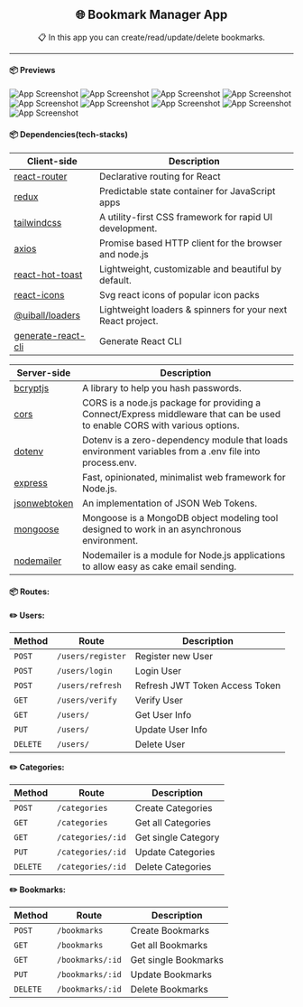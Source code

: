 <h2 align="center">🌐 Bookmark Manager App</h2>
<p align="center">📋 In this app you can create/read/update/delete bookmarks.</p>

-----

#### 📦 Previews
![App Screenshot](client/public/assets/images/preview/preview01.png)
![App Screenshot](client/public/assets/images/preview/preview02.png)
![App Screenshot](client/public/assets/images/preview/preview03.png)
![App Screenshot](client/public/assets/images/preview/preview04.png)
![App Screenshot](client/public/assets/images/preview/preview05.png)
![App Screenshot](client/public/assets/images/preview/preview06.png)
![App Screenshot](client/public/assets/images/preview/preview07.png)
![App Screenshot](client/public/assets/images/preview/preview08.png)
![App Screenshot](client/public/assets/images/preview/preview09.png)

#### 📦 Dependencies(tech-stacks)
| Client-side                                                          | Description                                                 |
|----------------------------------------------------------------------|-------------------------------------------------------------|
| [react-router](https://github.com/remix-run/react-router)            | Declarative routing for React                               |
| [redux](https://github.com/reduxjs/redux)                            | Predictable state container for JavaScript apps             |
| [tailwindcss](https://github.com/tailwindlabs/tailwindcss)           | A utility-first CSS framework for rapid UI development.     |
| [axios](https://github.com/axios/axios)                              | Promise based HTTP client for the browser and node.js       |
| [react-hot-toast](https://github.com/timolins/react-hot-toast)       | Lightweight, customizable and beautiful by default.         |
| [react-icons](https://github.com/react-icons/react-icons)            | Svg react icons of popular icon packs                       |
| [@uiball/loaders](https://github.com/GriffinJohnston/uiball-loaders) | Lightweight loaders & spinners for your next React project. |
| [generate-react-cli](https://github.com/arminbro/generate-react-cli) | Generate React CLI                                          |

| Server-side                                            | Description                                                                                                                |
|--------------------------------------------------------|----------------------------------------------------------------------------------------------------------------------------|
| [bcryptjs](https://github.com/kelektiv/node.bcrypt.js) | A library to help you hash passwords.                                                                                      |
| [cors](github.com/expressjs/cors)                      | CORS is a node.js package for providing a Connect/Express middleware that can be used to enable CORS with various options. |
| [dotenv](github.com/motdotla/dotenv)                   | Dotenv is a zero-dependency module that loads environment variables from a .env file into process.env.                     |
| [express](github.com/expressjs/express)                | Fast, opinionated, minimalist web framework for Node.js.                                                                   |
| [jsonwebtoken](github.com/auth0/node-jsonwebtoken)     | An implementation of JSON Web Tokens.                                                                                      |
| [mongoose](github.com/Automattic/mongoose)             | Mongoose is a MongoDB object modeling tool designed to work in an asynchronous environment.                                |
| [nodemailer](https://nodemailer.com/about/)            | Nodemailer is a module for Node.js applications to allow easy as cake email sending.                                       |

#### 📦 Routes:

**✏️ Users:**

| Method   | Route             | Description                    |
|----------|-------------------|--------------------------------|
| `POST`   | `/users/register` | Register new User              |
| `POST`   | `/users/login`    | Login User                     |
| `POST`   | `/users/refresh`  | Refresh JWT Token Access Token |
| `GET`    | `/users/verify`   | Verify User                    |
| `GET`    | `/users/`         | Get User Info                  |
| `PUT`    | `/users/`         | Update User Info               |
| `DELETE` | `/users/`         | Delete User                    |

**✏️ Categories:**

| Method   | Route             | Description         |
|----------|-------------------|---------------------|
| `POST`   | `/categories`     | Create Categories   |
| `GET`    | `/categories`     | Get all Categories  |
| `GET`    | `/categories/:id` | Get single Category |
| `PUT`    | `/categories/:id` | Update Categories   |
| `DELETE` | `/categories/:id` | Delete Categories   |

**✏️ Bookmarks:**

| Method   | Route            | Description          |
|----------|------------------|----------------------|
| `POST`   | `/bookmarks`     | Create Bookmarks     |
| `GET`    | `/bookmarks`     | Get all Bookmarks    |
| `GET`    | `/bookmarks/:id` | Get single Bookmarks |
| `PUT`    | `/bookmarks/:id` | Update Bookmarks     |
| `DELETE` | `/bookmarks/:id` | Delete Bookmarks     |

